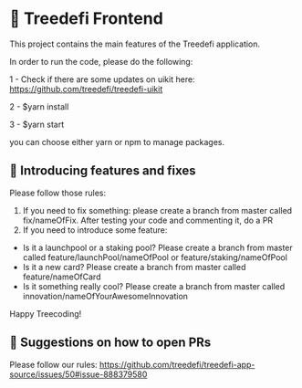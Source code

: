 # 🌳 Treedefi Frontend

This project contains the main features of the Treedefi application.

In order to run the code, please do the following:

1 - Check if there are some updates on uikit here: https://github.com/treedefi/treedefi-uikit

2 - $yarn install 

3 - $yarn start

you can choose either yarn or npm to manage packages.

## 🌳 Introducing features and fixes

Please follow those rules:

1. If you need to fix something: please create a branch from master called fix/nameOfFix. After testing your code and commenting it, do a PR
2. If you need to introduce some feature:
- Is it a launchpool or a staking pool? Please create a branch from master called feature/launchPool/nameOfPool  or feature/staking/nameOfPool 
- Is it a new card? Please create a branch from master called feature/nameOfCard 
- Is it something really cool? Please create a branch from master called innovation/nameOfYourAwesomeInnovation

Happy Treecoding!

## 🌳 Suggestions on how to open PRs

Please follow our rules:
https://github.com/treedefi/treedefi-app-source/issues/50#issue-888379580
